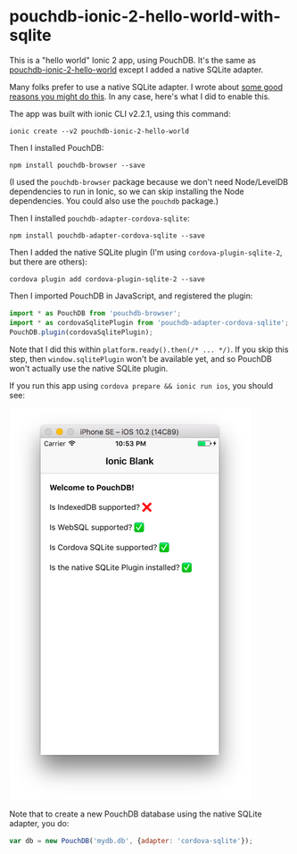 pouchdb-ionic-2-hello-world-with-sqlite
=====================

This is a "hello world" Ionic 2 app, using PouchDB. It's the same as
[pouchdb-ionic-2-hello-world](https://github.com/nolanlawson/pouchdb-ionic-2-hello-world) except I added a native
SQLite adapter.

Many folks prefer to use a native SQLite adapter. I wrote about [some good reasons you might do this](https://nolanlawson.com/2016/04/10/introducing-the-cordova-sqlite-plugin-2/). In any case, here's what
I did to enable this.

The app was built with ionic CLI v2.2.1, using this command:

    ionic create --v2 pouchdb-ionic-2-hello-world

Then I installed PouchDB:

    npm install pouchdb-browser --save

(I used the `pouchdb-browser` package because we don't need Node/LevelDB dependencies to run in Ionic,
so we can skip installing the Node dependencies. You could also use the `pouchdb` package.)

Then I installed `pouchdb-adapter-cordova-sqlite`:

    npm install pouchdb-adapter-cordova-sqlite --save

Then I added the native SQLite plugin (I'm using `cordova-plugin-sqlite-2`, but there are others):

    cordova plugin add cordova-plugin-sqlite-2 --save

Then I imported PouchDB in JavaScript, and registered the plugin:

```js
import * as PouchDB from 'pouchdb-browser';
import * as cordovaSqlitePlugin from 'pouchdb-adapter-cordova-sqlite';
PouchDB.plugin(cordovaSqlitePlugin);
```

Note that I did this within `platform.ready().then(/* ... */)`. If you skip this step, then `window.sqlitePlugin`
won't be available yet, and so PouchDB won't actually use the native SQLite plugin.

If you run this app using `cordova prepare && ionic run ios`, you should see:

<img src="screenshot.png" alt="screenshot"/>

Note that to create a new PouchDB database using the native SQLite adapter, you do:

```js
var db = new PouchDB('mydb.db', {adapter: 'cordova-sqlite'});
```